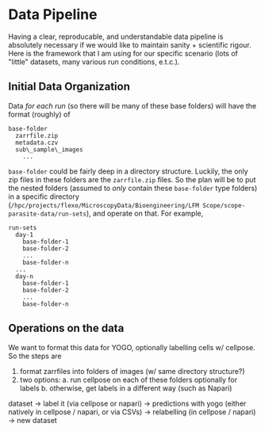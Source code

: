 # Data Pipeline

Having a clear, reproducable, and understandable data pipeline is absolutely necessary if we would like to maintain sanity + scientific rigour. Here is the framework that I am using for our specific scenario (lots of "little" datasets, many various run conditions, e.t.c.).

## Initial Data Organization

Data *for each run* (so there will be many of these base folders) will have the format (roughly) of

```
base-folder
  zarrfile.zip
  metadata.czv
  sub\_sample\_images
    ...
```

`base-folder` could be fairly deep in a directory structure. Luckily, the only zip files in these folders are the `zarrfile.zip` files. So the plan will be to put the nested folders (assumed to *only* contain these `base-folder` type folders) in a specific directory (`/hpc/projects/flexo/MicroscopyData/Bioengineering/LFM Scope/scope-parasite-data/run-sets`), and operate on that. For example,

```
run-sets
  day-1
    base-folder-1
    base-folder-2
    ...
    base-folder-n
  ...
  day-n
    base-folder-1
    base-folder-2
    ...
    base-folder-n
```

## Operations on the data

We want to format this data for YOGO, optionally labelling cells w/ cellpose. So the steps are

1. format zarrfiles into folders of images (w/ same directory structure?)
2. two options:
  a. run cellpose on each of these folders optionally for labels
  b. otherwise, get labels in a different way (such as Napari)


dataset -> label it (via cellpose or napari) -> predictions with yogo (either natively in cellpose / napari, or via CSVs) -> relabelling (in cellpose / napari) -> new dataset

